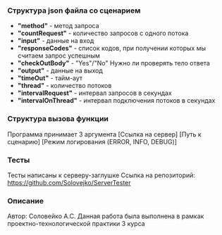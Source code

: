 ### Структура json файла со сценарием
* **"method"** - метод запроса
* **"countRequest"** - количество запросов с одного потока
* **"input"** - данные на вход
* **"responseCodes"** - список кодов, при получении которых мы считаем запрос успешным
* **"checkOutBody"** - "Yes"/"No" Нужно ли проверять тело ответа
* **"output"** - данные на выход
* **"timeOut"** - тайм-аут
* **"thread"** - количество потоков
* **"intervalRequest"** - интервал запросов в секундах
* **"intervalOnThread"** - интервал подключения потоков в секундах

### Структура вызова функции
Программа принимает 3 аргумента
[Ссылка на сервер] [Путь к сценарию] [Режим логирования (ERROR, INFO, DEBUG)]

### Тесты
Тесты написаны к серверу-заглушке
Ссылка на репозиторий: https://github.com/Solovejko/ServerTester

### Описание
Автор: Соловейко А.С.
Данная работа была выполнена в рамкак проектно-технологической практики 3 курса 